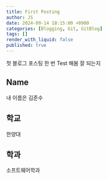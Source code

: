 ```yaml
---
title: First Posting
author: JS
date: 2024-09-14 18:15:00 +0900
categories: [Blogging, Git, GitBlog]
tags: []
render_with_liquid: false
published: true
---
```


첫 블로그 포스팅 
한 번 Test 해봄
잘 되는지

## Name
내 이름은 김준수

## 학교
한양대 

## 학과
소프트웨어학과
